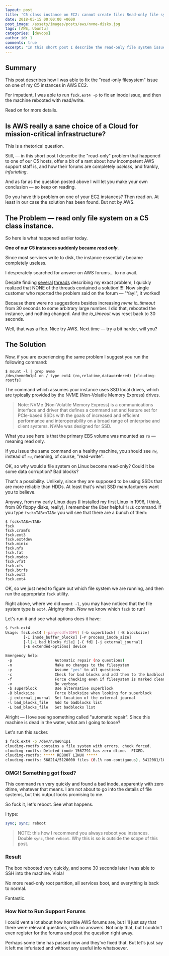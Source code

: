```yaml
---
layout: post
title: 'C5 class instance on EC2: cannot create file: Read-only file system'
date: 2018-05-15 00:00:00 +0600
post_image: /assets/images/posts/aws/nvme-disks.jpg
tags: [AWS, Ubuntu]
categories: [devops]
author_id: 1
comments: true
excerpt: "In this short post I describe the read-only file system issue that happened to one of our C5 hosts, and how we fixed it."
---
```


## Summary

<div class="post-summary">

This post describes how I was able to fix the "read-only filesystem" issue on one of my C5 instances in AWS EC2.

For impatient, I was able to run <code>fsck.ext4 -p</code> to fix an inode issue, and then the machine rebooted with read/write.

Read on for more details.

</div>

## Is AWS really a sane choice of a Cloud for mission-critical infrastructure?

This is a rhetorical question.

Still, — in this short post I describe the "read-only" problem that happened to one of our C5 hosts, offer a bit of a rant about how incompetent AWS support staff is, and how their forums are completely _useless_, and frankly, _infuriating_.

And as far as the question posted above I will let you make your own conclusion — so keep on reading.

Do you have this problem on one of your EC2 instances? Then read on. At least in our case the solution has been found. But not by AWS.

## The Problem — read only file system on a C5 class instance.

So here is what happened earlier today.

**One of our C5 instances suddenly became *read only***.

Since most services write to disk, the instance essentially became completely useless.

I desperately searched for answer on AWS forums... to no avail.

Despite finding [several](https://forums.aws.amazon.com/post!post.jspa?forumID=30&threadID=269150&messageID=818393&reply=true) [threads](https://forums.aws.amazon.com/thread.jspa?messageID=818393#818393) describing my exact problem, I quickly realized that NONE of the threads contained a solution!!!!! Now single customer who reported the problem said on the forum — "Yay!", it worked!

Because there were no suggestions besides increasing *nvme* *io_timeout* from 30 seconds to some arbitrary large number. I did that, rebooted the instance, and nothing changed. And the *io_timeout* was reset back to 30 seconds.

Well, that was a flop. Nice try AWS. Next time — try a bit harder, will you?

## The Solution

Now, if you are experiencing the same problem I suggest you run the following command:

```
$ mount -l | grep nvme
/dev/nvme0n1p1 on / type ext4 (ro,relatime,data=ordered) [cloudimg-rootfs]
```

The command which assumes your instance uses SSD local drives, which are typically provided by the NVME (Non-Volatile Memory Express) drives.

> Note: NVMe (Non-Volatile Memory Express) is a communications interface and driver that defines a command set and feature set for PCIe-based SSDs with the goals of increased and efficient performance and interoperability on a broad range of enterprise and client systems. NVMe was designed for SSD.

What you see here is that the primary EBS volume was mounted as `ro` — meaning read only.

If you issue the same command on a healthy machine, you should see `rw`, instead of `ro`, meaning, of course, "read-write".

OK, so why would a file system on Linux become read-only? Could it be some data corruption? Bad blocks?

That's a possibility. Unlikely, since they are supposed to be using SSDs that are more reliable than HDDs. At least that's what SSD manufacturers want you to believe.

Anyway, from my early Linux days (I installed my first Linux in 1996, I think, from 80 floppy disks, really), I remember the über helpful `fsck` command. If you type `fsck<TAB><TAB>` you will see that there are a bunch of them:

```
$ fsck<TAB><TAB>
fsck
fsck.cramfs
fsck.ext3
fsck.ext4dev
fsck.minix
fsck.nfs
fsck.fat
fsck.msdos
fsck.vfat
fsck.xfs
fsck.btrfs
fsck.ext2
fsck.ext4
```

OK, so we just need to figure out which file system we are running, and then run the appropriate `fsck` utility.

Right above, where we did `mount -l`, you may have noticed that the file system type is `ext4`. Alrighty then. Now we know which `fsck` to run!

Let's run it and see what options does it have:

```bash
$ fsck.ext4
Usage: fsck.ext4 [-panyrcdfvtDFV] [-b superblock] [-B blocksize]
		[-I inode_buffer_blocks] [-P process_inode_size]
		[-l|-L bad_blocks_file] [-C fd] [-j external_journal]
		[-E extended-options] device

Emergency help:
 -p                   Automatic repair (no questions)
 -n                   Make no changes to the filesystem
 -y                   Assume "yes" to all questions
 -c                   Check for bad blocks and add them to the badblock list
 -f                   Force checking even if filesystem is marked clean
 -v                   Be verbose
 -b superblock        Use alternative superblock
 -B blocksize         Force blocksize when looking for superblock
 -j external_journal  Set location of the external journal
 -l bad_blocks_file   Add to badblocks list
 -L bad_blocks_file   Set badblocks list
```

Alright — I love seeing something called "automatic repair". Since this machine is dead in the water, what am I going to loose?

Let's run this sucker.

```bash
$ fsck.ext4 -p /dev/nvme0n1p1
cloudimg-rootfs contains a file system with errors, check forced.
cloudimg-rootfs: Deleted inode 1567791 has zero dtime.  FIXED.
cloudimg-rootfs: ***** REBOOT LINUX *****
cloudimg-rootfs: 568214/5120000 files (0.1% non-contiguous), 3412081/10485499 blocks
```

### OMG!! Something got fixed?

This command run very quickly and found a bad inode, apparently with zero dtime, whatever that means. I am not about to go into the details of file systems, but this output looks promising to me.

So fuck it, let's reboot. See what happens.

I type:

```bash
sync; sync; reboot
```

> NOTE: this how I recommend you always reboot you instances. Double `sync`, then `reboot`. Why this is so is outside the scope of this post.


### Result

The box rebooted very quickly, and some 30 seconds later I was able to SSH into the machine. Viola!

No more read-only root partition, all services boot, and everything is back to normal.

Fantastic.

### How Not to Run Support Forums

I could vent a lot about how horrible AWS forums are, but I'll just say that there were relevant questions, with no answers. Not only that, but I couldn't even register for the forums and post the question right away.

Perhaps some time has passed now and they've fixed that. But let's just say it left me infuriated and without any useful info whatsoever.

